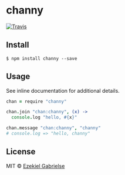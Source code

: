 # channy
[![Travis](https://img.shields.io/travis/ezekg/channy.svg?style=flat-square)](https://travis-ci.org/ezekg/channy)

## Install

```
$ npm install channy --save
```

## Usage
See inline documentation for additional details.

```coffee
chan = require "channy"

chan.join "chan:channy", (x) ->
  console.log "hello, #{x}"

chan.message "chan:channy", "channy"
# console.log => "hello, channy"
```

## License
MIT © [Ezekiel Gabrielse](https://github.com/ezekg)
